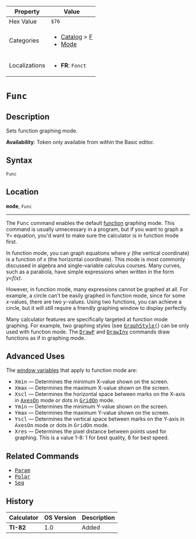 | Property      | Value |
|---------------|-------|
| Hex Value     | `$76`|
| Categories    | <ul><li>[Catalog](<../categories/Catalog.md>) > [F](<../categories/Catalog.md#F>)</li><li>[Mode](<../categories/Mode.md>)</li></ul> |
| Localizations | <ul><li><b>FR</b>: `Fonct`</li></ul> |

# `Func`

## Description
Sets function graphing mode.


<b>Availability</b>: Token only available from within the Basic editor.

## Syntax
`Func`

## Location
<tt><kbd><b>mode</b></kbd></tt>, `Func`
<hr>

The <tt>Func</tt> command enables the default [function](graphing-mode#function) graphing mode. This command is usually unnecessary in a program, but if you want to graph a Y= equation, you'd want to make sure the calculator is in function mode first.

In function mode, you can graph equations where _y_ (the vertical coordinate) is a function of _x_ (the horizontal coordinate). This mode is most commonly discussed in algebra and single-variable calculus courses. Many curves, such as a parabola, have simple expressions when written in the form _y=f(x)_.

However, in function mode, many expressions cannot be graphed at all. For example, a circle can't be easily graphed in function mode, since for some _x_-values, there are two _y_-values. Using two functions, you can achieve a circle, but it will still require a friendly graphing window to display perfectly.

Many calculator features are specifically targeted at function mode graphing. For example, two graphing styles (see <tt><a href="GraphStyle(.md">GraphStyle(</a></tt>) can be only used with function mode. The <tt><a href="DrawF.md">DrawF</a></tt> and <tt><a href="DrawInv.md">DrawInv</a></tt> commands draw functions as if in graphing mode.

## Advanced Uses

The [window variables](system-variables#window) that apply to function mode are:

*   <tt>Xmin</tt> — Determines the minimum X-value shown on the screen.
*   <tt>Xmax</tt> — Determines the maximum X-value shown on the screen.
*   <tt>Xscl</tt> — Determines the horizontal space between marks on the X-axis in <tt><a href="AxesOn.md">AxesOn</a></tt> mode or dots in <tt><a href="GridOn.md">GridOn</a></tt> mode.
*   <tt>Ymin</tt> — Determines the minimum Y-value shown on the screen.
*   <tt>Ymax</tt> — Determines the maximum Y-value shown on the screen.
*   <tt>Yscl</tt> — Determines the vertical space between marks on the Y-axis in <tt>AxesOn</tt> mode or dots in <tt>GridOn</tt> mode.
*   <tt>Xres</tt> — Determines the pixel distance between points used for graphing. This is a value 1-8: 1 for best quality, 8 for best speed.

## Related Commands

*   <tt><a href="Param.md">Param</a></tt>
*   <tt><a href="Polar.md">Polar</a></tt>
*   <tt><a href="Seq.md">Seq</a></tt>

## History
| Calculator | OS Version | Description |
|------------|------------|-------------|
| <b>TI-82</b> | 1.0 | Added |


